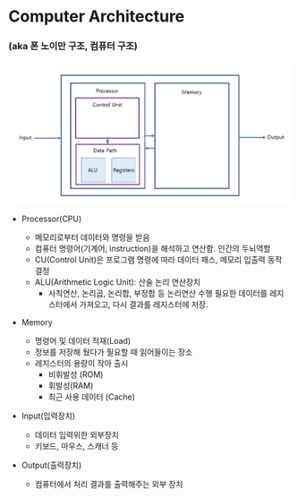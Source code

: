 # Computer Architecture 
### (aka 폰 노이만 구조, 컴퓨터 구조)

![image-20210129213604328](https://github.com/minhee0327/TIL/blob/master/image/c2.png)

* Processor(CPU)
  * 메모리로부터 데이터와 명령을 받음
  * 컴퓨터 명령어(기계어, instruction)을 해석하고 연산함. 인간의 두뇌역할
  * CU(Control Unit)은 프로그램 명령에 따라 데이터 패스, 메모리 입출력 동작 결정
  * ALU(Arithmetic Logic Unit): 산술 논리 연산장치
    * 사칙연산, 논리곱, 논리합, 부정합 등 논리연산 수행 필요한 데이터를 레지스터에서 가져오고, 다시 결과를 레지스터에 저장.
* Memory
  * 명령어 및 데이터 적재(Load)
  * 정보를 저장해 뒀다가 필요할 때 읽어들이는 장소
  * 레지스터의 용량이 작아 출시
    * 비휘발성 (ROM)
    * 휘발성(RAM)
    * 최근 사용 데이터 (Cache)

* Input(입력장치)
  * 데이터 입력위한 외부장치
  * 키보드, 마우스, 스캐너 등
* Output(출력장치)
  * 컴퓨터에서 처리 결과를 출력해주는 외부 장치